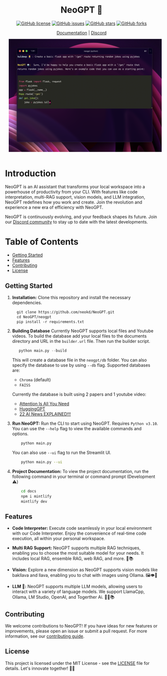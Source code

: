 <div align="center">
  <!-- <img src="https://github.com/neokd/NeoGPT/assets/71772185/82d5c63d-81b5-4b45-95d4-53641016bfdc" alt="NeoGPT Gif" width="500"/> -->
  <h1>NeoGPT 🚀</h1>

  [![GitHub license](https://img.shields.io/github/license/neokd/NeoGPT)](https://github.com/neokd/NeoGPT/blob/main/LICENSE)
  [![GitHub issues](https://img.shields.io/github/issues/neokd/NeoGPT)](https://github.com/neokd/NeoGPT/issues)
  [![GitHub stars](https://img.shields.io/github/stars/neokd/NeoGPT)](https://github.com/neokd/NeoGPT/stargazers)
  [![GitHub forks](https://img.shields.io/github/forks/neokd/NeoGPT)](https://github.com/neokd/NeoGPT/network)

</div>


<div align="center">
    <span>
        <a href="https://docs.neogpt.dev/introduction">Documentation</a>
        <span> | </span>
        <a href="https://discord.gg/qNqjsGuCTG">Discord</a>
    </span>
    <img style="padding:12px;" src="./docs/assets/intro.png" alt="Intro Image"/>
</div>

# Introduction
NeoGPT is an AI assistant that transforms your local workspace into a powerhouse of productivity from your CLI. With features like code interpretation, multi-RAG support, vision models, and LLM integration, NeoGPT redefines how you work and create. Join the revolution and experience a new era of efficiency with NeoGPT.



NeoGPT is continuously evolving, and your feedback shapes its future. Join our [Discord community](https://discord.gg/qNqjsGuCTG) to stay up to date with the latest developments.


# Table of Contents
- [Getting Started](#getting-started)
- [Features](#features)
- [Contributing](#contributing)
- [License](#license)

## Getting Started

1. **Installation:** Clone this repository and install the necessary dependencies.


    ```
      git clone https://github.com/neokd/NeoGPT.git
      cd NeoGPT/neogpt
      pip install -r requirements.txt
    ```

2. **Building Database** Currently NeoGPT supports local files and Youtube videos. To build the database add your local files to the documents directory and URL in the `builder.url` file. Then run the builder script.

    ```python
       python main.py --build
    ```
    This will create a database file in the `neogpt/db` folder. You can also specify the database to use by using `--db` flag.
    Supported databases are:
    - `Chroma` (default)
    - `FAISS`

    Currently the database is built using 2 papers and 1 youtube video:
    - [Attention Is All You Need](https://arxiv.org/pdf/1706.03762.pdf)
    - [HuggingGPT](https://arxiv.org/pdf/2303.17580.pdf)
    - [22 AI News EXPLAINED!!!](https://www.youtube.com/watch?v=BPknz-hCnec)


3. **Run NeoGPT:** Run the CLI to start using NeoGPT. Requires `Python v3.10`. You can use the `--help` flag to view the available commands and options.
    ```bash
        python main.py
    ```
    You can also use `--ui` flag to run the Streamlit UI.
    ```bash
        python main.py --ui
    ```

4. **Project Documentation:**
    To view the project documentation, run the following command in your terminal or command prompt (Development ⚠️)
    ```bash
        cd docs
        npm i mintlify
        mintlify dev
    ```
    

## Features


- **Code Interpreter:**
    Execute code seamlessly in your local environment with our Code Interpreter. Enjoy the convenience of real-time code execution, all within your personal workspace.

- **Multi RAG Support:**
    NeoGPT supports multiple RAG techniques, enabling you to choose the most suitable model for your needs. It includes local RAG, ensemble RAG, web RAG, and more. 🧠📚

- **Vision:**
   Explore a new dimension as NeoGPT supports vision models like bakllava and llava, enabling you to chat with images using Ollama. 🖼️👁️🧠

- **LLM 🤖:**
   NeoGPT supports multiple LLM models, allowing users to interact with a variety of language models. We support LlamaCpp, Ollama, LM Studio, OpenAI, and Togerther Ai. 🤖🧠📚



## Contributing
We welcome contributions to NeoGPT! If you have ideas for new features or improvements, please open an issue or submit a pull request. For more information, see our [contributing guide](CONTRIBUTING.md).

## License
This project is licensed under the MIT License - see the [LICENSE](LICENSE) file for details. Let's innovate together! 🤖✨


 



























































 
   
